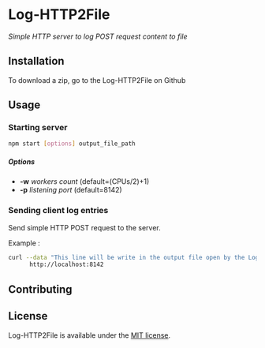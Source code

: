 # Log-HTTP2File

_Simple HTTP server to log POST request content to file_

## Installation

To download a zip, go to the Log-HTTP2File on Github


## Usage

### Starting server

```sh
npm start [options] output_file_path
```

##### Options

- **-w** _workers count_          (default=(CPUs/2)+1)
- **-p** _listening port_         (default=8142)

### Sending client log entries

Send simple HTTP POST request to the server.

Example :

```sh
curl --data "This line will be write in the output file open by the Log-HTTP2File server" \
      http://localhost:8142
```

## Contributing

## License

Log-HTTP2File is available under the [MIT license](http://opensource.org/licenses/MIT).
